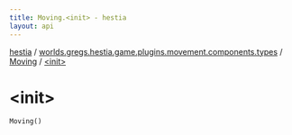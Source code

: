 ```yaml
---
title: Moving.<init> - hestia
layout: api
---
```


<div class='api-docs-breadcrumbs'><a href="../../index.html">hestia</a> / <a href="../index.html">worlds.gregs.hestia.game.plugins.movement.components.types</a> / <a href="index.html">Moving</a> / <a href="./-init-.html">&lt;init&gt;</a></div>

# &lt;init&gt;

<div class="signature"><code><span class="identifier">Moving</span><span class="symbol">(</span><span class="symbol">)</span></code></div>
